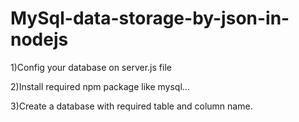 # MySql-data-storage-by-json-in-nodejs

1)Config your database on server.js file

2)Install required npm package like mysql...

3)Create a database with required table and column name.
